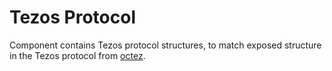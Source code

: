 Tezos Protocol
============

Component contains Tezos protocol structures, to match exposed structure in the Tezos protocol from [octez](https://gitlab.com/tezos/tezos).
